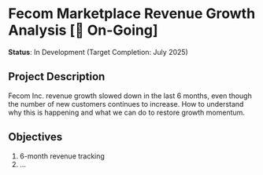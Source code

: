 # Fecom Marketplace Revenue Growth Analysis [🚧 On-Going]

**Status**: In Development (Target Completion: July 2025)  

## Project Description
Fecom Inc. revenue growth slowed down in the last 6 months, even though the number of new customers continues to increase. How to understand why this is happening and what we can do to restore growth momentum.

## Objectives
1. 6-month revenue tracking
2. ...
##